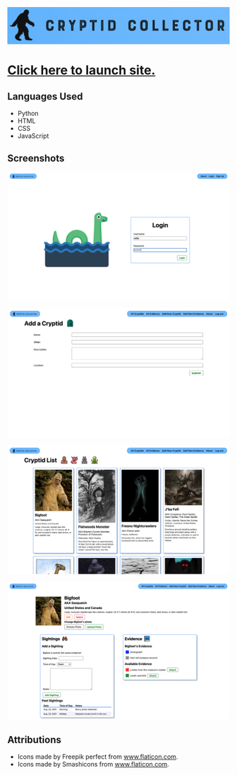 ![CRYPTID COLLECTOR](/main_app/static/images/logo1.png)

# [Click here to launch site.](https://cryptid-collector.herokuapp.com)

## Languages Used

* Python
* HTML
* CSS
* JavaScript

## Screenshots

![Landing Page](/main_app/static/images/readme/splash.png)

![Add A Cryptid Page](/main_app/static/images/readme/cryptid_add.png)

![Cryptid Index Page](/main_app/static/images/readme/cryptid_index.png)

![Cryptid Details Page](/main_app/static/images/readme/cryptid_detail.png)

## Attributions

* Icons made by Freepik perfect from www.flaticon.com.
* Icons made by Smashicons from www.flaticon.com.